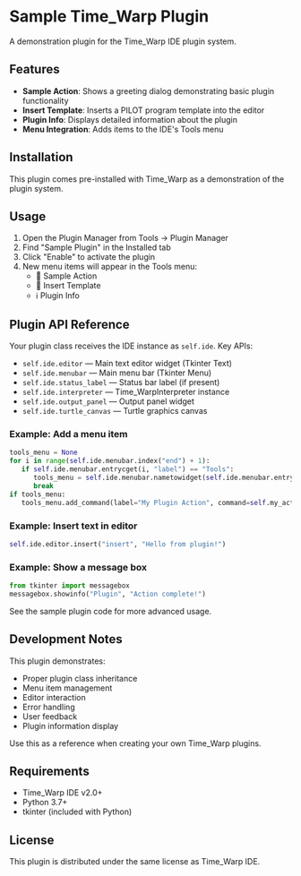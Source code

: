 # Sample Time_Warp Plugin

A demonstration plugin for the Time_Warp IDE plugin system.

## Features

- **Sample Action**: Shows a greeting dialog demonstrating basic plugin functionality
- **Insert Template**: Inserts a PILOT program template into the editor
- **Plugin Info**: Displays detailed information about the plugin
- **Menu Integration**: Adds items to the IDE's Tools menu

## Installation

This plugin comes pre-installed with Time_Warp as a demonstration of the plugin system.

## Usage


1. Open the Plugin Manager from Tools → Plugin Manager
2. Find "Sample Plugin" in the Installed tab
3. Click "Enable" to activate the plugin
4. New menu items will appear in the Tools menu:
   - 🔧 Sample Action
   - 📝 Insert Template
   - ℹ️ Plugin Info

## Plugin API Reference

Your plugin class receives the IDE instance as `self.ide`. Key APIs:

- `self.ide.editor` — Main text editor widget (Tkinter Text)
- `self.ide.menubar` — Main menu bar (Tkinter Menu)
- `self.ide.status_label` — Status bar label (if present)
- `self.ide.interpreter` — Time_WarpInterpreter instance
- `self.ide.output_panel` — Output panel widget
- `self.ide.turtle_canvas` — Turtle graphics canvas

### Example: Add a menu item
```python
tools_menu = None
for i in range(self.ide.menubar.index("end") + 1):
   if self.ide.menubar.entrycget(i, "label") == "Tools":
      tools_menu = self.ide.menubar.nametowidget(self.ide.menubar.entrycget(i, "menu"))
      break
if tools_menu:
   tools_menu.add_command(label="My Plugin Action", command=self.my_action)
```

### Example: Insert text in editor
```python
self.ide.editor.insert("insert", "Hello from plugin!")
```

### Example: Show a message box
```python
from tkinter import messagebox
messagebox.showinfo("Plugin", "Action complete!")
```

See the sample plugin code for more advanced usage.

## Development Notes

This plugin demonstrates:

- Proper plugin class inheritance
- Menu item management
- Editor interaction
- Error handling
- User feedback
- Plugin information display

Use this as a reference when creating your own Time_Warp plugins.

## Requirements

- Time_Warp IDE v2.0+
- Python 3.7+
- tkinter (included with Python)

## License

This plugin is distributed under the same license as Time_Warp IDE.